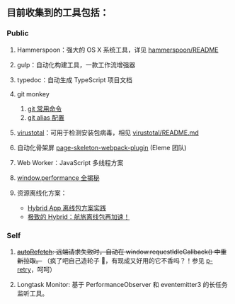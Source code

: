 ## 目前收集到的工具包括：

### Public

1. Hammerspoon：强大的 OS X 系统工具，详见 [hammerspoon/README](./hammerspoon/README.md)

2. gulp：自动化构建工具，一款工作流增强器
   
3. typedoc：自动生成 TypeScript 项目文档

4. git monkey
   1. [git 常用命令](https://github.com/EmilyQiRabbit/amazing-system-utils/blob/master/git-monkey/git.md)
   2. [git alias 配置](https://github.com/EmilyQiRabbit/amazing-system-utils/blob/master/git-monkey/git-alias.md)

5. [virustotal](https://developers.virustotal.com/v3.0/)：可用于检测安装包病毒，相见 [virustotal/README.md](./virustotal/README.md)

6. 自动化骨架屏 [page-skeleton-webpack-plugin](https://github.com/ElemeFE/page-skeleton-webpack-plugin) (Eleme 团队)

7. Web Worker：JavaScript 多线程方案

8. [window.performance 全揭秘](https://www.cnblogs.com/tugenhua0707/p/10982332.html)

9. 资源离线化方案：
   * [Hybrid App 离线包方案实践](https://juejin.cn/post/6844904031773523976)
   * [极致的 Hybrid：航旅离线包再加速！](https://www.open-open.com/news/view/1cee25c)

### Self

1. ~~[autoRefetch](https://github.com/EmilyQiRabbit/amazing-system-utils/blob/master/autoRefetch/autoRefetch.ts): 远端请求失败时，自动在 window.requestIdleCallback() 中重新拉取。~~ （疯了吧自己造轮子 🤪，有现成又好用的它不香吗？！参见 [p-retry](https://github.com/sindresorhus/p-retry)，呵呵）

2. Longtask Monitor: 基于 PerformanceObserver 和 eventemitter3 的长任务监听工具。

